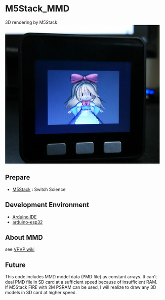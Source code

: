 # M5Stack_MMD
3D rendering by M5Stack<br>
 ![MMD](doc/MMD.jpg)
 
## Prepare
- [M5Stack](https://www.switch-science.com/catalog/3647/)  : Switch Science

## Development Environment
- [Arduino IDE](https://www.arduino.cc/en/main/software)
- [arduino-esp32](https://github.com/espressif/arduino-esp32)

## About MMD
see [VPVP wiki](https://www6.atwiki.jp/vpvpwiki)
 
## Future
This code includes MMD model data (PMD file) as constant arrays. It can't deal PMD file in SD card at a sufficient speed because of insufficient RAM. 
If M5Stack FIRE with 2M PSRAM can be used, I will realize to draw any 3D models in SD card at higher speed.
